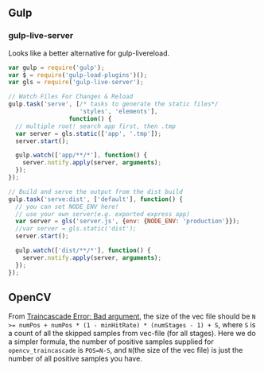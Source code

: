 ## Gulp

### gulp-live-server

Looks like a better alternative for gulp-livereload.

```javascript
var gulp = require('gulp');
var $ = require('gulp-load-plugins')();
var gls = require('gulp-live-server');

// Watch Files For Changes & Reload
gulp.task('serve', [/* tasks to generate the static files*/
                    'styles', 'elements'],
                 function() {
  // multiple root! search app first, then .tmp
  var server = gls.static(['app', '.tmp']);
  server.start();

  gulp.watch(['app/**/*'], function() {
    server.notify.apply(server, arguments);
  });
});

// Build and serve the output from the dist build
gulp.task('serve:dist', ['default'], function() {
  // you can set NODE_ENV here!
  // use your own server(e.g. exported express app)
  var server = gls('server.js', {env: {NODE_ENV: 'production'}});
  //var server = gls.static('dist');
  server.start();

  gulp.watch(['dist/**/*'], function() {
    server.notify.apply(server, arguments);
  });
});
```

## OpenCV

From [Traincascade Error: Bad argument](http://answers.opencv.org/question/4368/), the size of the vec file should be `N >= numPos + numPos * (1 - minHitRate) * (numStages - 1) + S`, where `S` is a count of all the skipped samples from vec-file (for all stages). Here we do a simpler formula, the number of positive samples supplied for `opencv_traincascade` is `POS=N-S`, and `N`(the size of the vec file) is just the number of all positive samples you have.